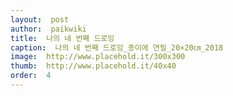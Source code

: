 ```yaml
---
layout:  post
author:  paikwiki
title:  나의 네 번째 드로잉
caption:  나의 네 번째 드로잉_종이에 연필_20×20㎝_2018
image:  http://www.placehold.it/300x300
thumb:  http://www.placehold.it/40x40
order:  4
---
```


